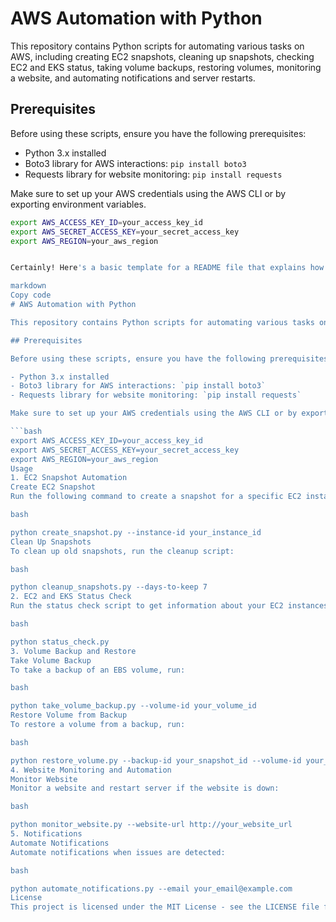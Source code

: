 # AWS Automation with Python

This repository contains Python scripts for automating various tasks on AWS, including creating EC2 snapshots, cleaning up snapshots, checking EC2 and EKS status, taking volume backups, restoring volumes, monitoring a website, and automating notifications and server restarts.

## Prerequisites

Before using these scripts, ensure you have the following prerequisites:

- Python 3.x installed
- Boto3 library for AWS interactions: `pip install boto3`
- Requests library for website monitoring: `pip install requests`

Make sure to set up your AWS credentials using the AWS CLI or by exporting environment variables.

```bash
export AWS_ACCESS_KEY_ID=your_access_key_id
export AWS_SECRET_ACCESS_KEY=your_secret_access_key
export AWS_REGION=your_aws_region


Certainly! Here's a basic template for a README file that explains how to create EC2 snapshots, cleanup snapshots, check EC2 and EKS status, take a volume backup, restore a volume, monitor a website, and automate notifications and server restart using Python. Feel free to customize it according to your specific needs.

markdown
Copy code
# AWS Automation with Python

This repository contains Python scripts for automating various tasks on AWS, including creating EC2 snapshots, cleaning up snapshots, checking EC2 and EKS status, taking volume backups, restoring volumes, monitoring a website, and automating notifications and server restarts.

## Prerequisites

Before using these scripts, ensure you have the following prerequisites:

- Python 3.x installed
- Boto3 library for AWS interactions: `pip install boto3`
- Requests library for website monitoring: `pip install requests`

Make sure to set up your AWS credentials using the AWS CLI or by exporting environment variables.

```bash
export AWS_ACCESS_KEY_ID=your_access_key_id
export AWS_SECRET_ACCESS_KEY=your_secret_access_key
export AWS_REGION=your_aws_region
Usage
1. EC2 Snapshot Automation
Create EC2 Snapshot
Run the following command to create a snapshot for a specific EC2 instance:

bash

python create_snapshot.py --instance-id your_instance_id
Clean Up Snapshots
To clean up old snapshots, run the cleanup script:

bash

python cleanup_snapshots.py --days-to-keep 7
2. EC2 and EKS Status Check
Run the status check script to get information about your EC2 instances and EKS clusters:

bash

python status_check.py
3. Volume Backup and Restore
Take Volume Backup
To take a backup of an EBS volume, run:

bash

python take_volume_backup.py --volume-id your_volume_id
Restore Volume from Backup
To restore a volume from a backup, run:

bash

python restore_volume.py --backup-id your_snapshot_id --volume-id your_volume_id
4. Website Monitoring and Automation
Monitor Website
Monitor a website and restart server if the website is down:

bash

python monitor_website.py --website-url http://your_website_url
5. Notifications
Automate Notifications
Automate notifications when issues are detected:

bash

python automate_notifications.py --email your_email@example.com
License
This project is licensed under the MIT License - see the LICENSE file for details.

